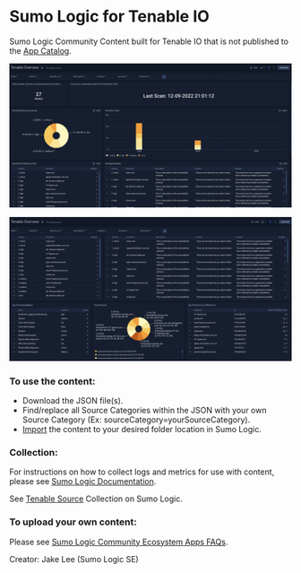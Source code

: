 # Sumo Logic for Tenable IO
Sumo Logic Community Content built for Tenable IO that is not published to the [App Catalog](https://help.sumologic.com/docs/integrations/).

![Tenable1](Screenshots/Tenable.png)

![Tenable2](Screenshots/Tenable2.png)

### To use the content:
- Download the JSON file(s).
- Find/replace all Source Categories within the JSON with your own Source Category (Ex: sourceCategory=yourSourceCategory).
- [Import](https://help.sumologic.com/docs/get-started/library/#import-content) the content to your desired folder location in Sumo Logic.

### Collection:
For instructions on how to collect logs and metrics for use with content, please see [Sumo Logic Documentation](https://help.sumologic.com/docs/send-data/).

See [Tenable Source](https://help.sumologic.com/docs/send-data/hosted-collectors/cloud-to-cloud-integration-framework/tenable-source/) Collection on Sumo Logic.

### To upload your own content:
Please see [Sumo Logic Community Ecosystem Apps FAQs](https://help.sumologic.com/docs/integrations/community-ecosystem-apps/#faq).

Creator: Jake Lee (Sumo Logic SE)